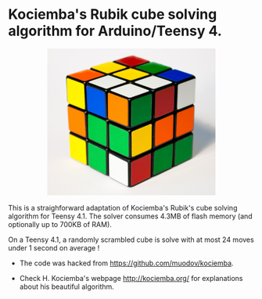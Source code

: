 # Kociemba's Rubik cube solving algorithm for Arduino/Teensy 4.

<p align="center">
<img src="./rubik.jpg" height="300" />
</p>

This is a straighforward adaptation of Kociemba's Rubik's cube solving algorithm for Teensy 4.1. The solver consumes 4.3MB of flash memory (and optionally up to 700KB of RAM). 

On a Teensy 4.1, a randomly scrambled cube is solve with at most 24 moves under 1 second on average !

- The code was hacked from https://github.com/muodov/kociemba. 

- Check H. Kociemba's webpage http://kociemba.org/ for explanations about his beautiful algorithm. 
